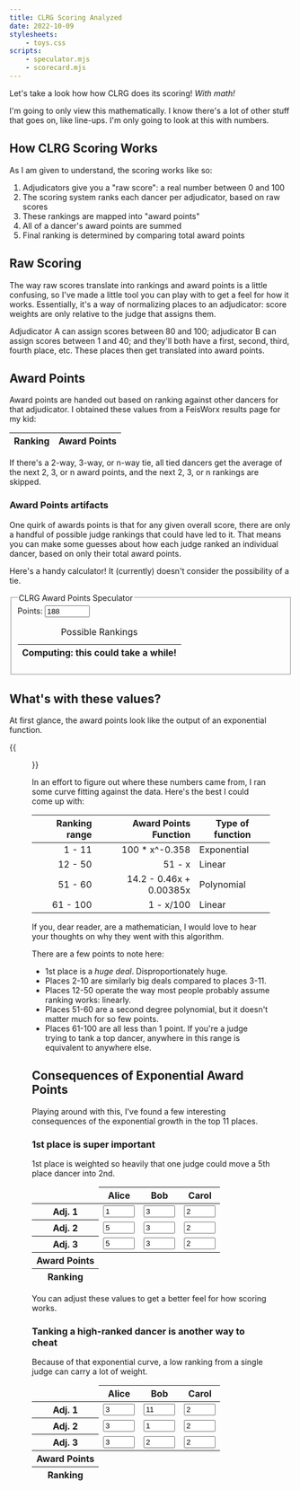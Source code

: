 ```yaml
---
title: CLRG Scoring Analyzed
date: 2022-10-09
stylesheets:
    - toys.css
scripts:
    - speculator.mjs
    - scorecard.mjs
---
```


Let's take a look how how CLRG does its scoring!
*With math!*

I'm going to only view this mathematically.
I know there's a lot of other stuff that goes on, like line-ups.
I'm only going to look at this with numbers.


## How CLRG Scoring Works

As I am given to understand, the scoring works like so:

1. Adjudicators give you a "raw score": a real number between 0 and 100
2. The scoring system ranks each dancer per adjudicator, based on raw scores
3. These rankings are mapped into "award points"
4. All of a dancer's award points are summed
5. Final ranking is determined by comparing total award points

## Raw Scoring

The way raw scores translate into rankings and award points is a little
confusing, so I've made a little tool you can play with to get a feel for how it
works. Essentially, it's a way of normalizing places to an adjudicator: score
weights are only relative to the judge that assigns them.

Adjudicator A can assign scores between 80 and 100; 
adjudicator B can assign scores between 1 and 40; 
and they'll both have a first, second, third, fourth place, etc.
These places then get translated into award points.


## Award Points

Award points are handed out based on ranking against other dancers for that
adjudicator. I obtained these values from a FeisWorx results page for my kid:

<div class="awardPoints">
    <table>
        <thead>
            <tr>
                <th>Ranking</th><th>Award Points</th>
            </tr>
        </thead>
        <tbody></tbody>
    </table>
</div>

If there's a 2-way, 3-way, or n-way tie,
all tied dancers get the average of the next 2, 3, or n award points,
and the next 2, 3, or n rankings are skipped.

### Award Points artifacts

One quirk of awards points is that for any given overall
score, there are only a handful of possible judge rankings that could have led
to it. That means you can make some guesses about how each judge ranked an
individual dancer, based on only their total award points.

Here's a handy calculator!
It (currently) doesn't consider the possibility of a tie.

<div class="scrolly">
    <fieldset class="speculator">
        <legend>CLRG Award Points Speculator</legend>
        <div>
            Points: <input name="points" type="number" min=41 max=10000 value=188>
            <input name="adjudicators" type="hidden">
        </div>
        <table class="results">
            <caption>Possible Rankings</caption>
            <thead>
                <tr class="warning"><th>Computing: this could take a while!</th></tr>
            </thead>
            <tbody></tbody>
        </table>
    </fieldset>
</div>


## What's with these values?

At first glance, the award points look like the output of an exponential function.

{{<figure src="chart.png" alt="Chart of scores vs. award points">}}

In an effort to figure out where these numbers came from,
I ran some curve fitting against the data.
Here's the best I could come up with:

| Ranking range | Award Points Function | Type of function |
| --: | --: | --- |
| 1 - 11 | 100 * x^-0.358 | Exponential |
| 12 -  50 | 51 - x | Linear |
| 51 - 60 | 14.2 - 0.46x + 0.00385x | Polynomial |
| 61 - 100 | 1 - x/100 | Linear |

If you, dear reader, are a mathematician,
I would love to hear your thoughts on why they went with this algorithm.

There are a few points to note here:

* 1st place is a *huge deal*. Disproportionately huge.
* Places 2-10 are similarly big deals compared to places 3-11.
* Places 12-50 operate the way most people probably assume ranking works: linearly.
* Places 51-60 are a second degree polynomial, but it doesn't matter much for so few points.
* Places 61-100 are all less than 1 point. If you're a judge trying to tank a top dancer, anywhere in this range is equivalent to anywhere else.


## Consequences of Exponential Award Points

Playing around with this,
I've found a few interesting consequences
of the exponential growth in the top 11 places.


### 1st place is super important

1st place is weighted so heavily that one judge could move a 5th place dancer into 2nd.

<table class="scorecard">
    <thead>
        <tr>
            <td></td>
            <th>Alice</th>
            <th>Bob</th>
            <th>Carol</th>
        </tr>
    </thead>
    <tbody>
        <tr>
            <th class="justify-left">Adj. 1</th>
            <td><input type="number" min=1 max=99 value=1 readonly></td>
            <td><input type="number" min=1 max=99 value=3></td>
            <td><input type="number" min=1 max=99 value=2></td>
        </tr>
        <tr>
            <th class="justify-left">Adj. 2</th>
            <td><input type="number" min=1 max=99 value=5></td>
            <td><input type="number" min=1 max=99 value=3></td>
            <td><input type="number" min=1 max=99 value=2></td>
        </tr>
        <tr>
            <th class="justify-left">Adj. 3</th>
            <td><input type="number" min=1 max=99 value=5></td>
            <td><input type="number" min=1 max=99 value=3></td>
            <td><input type="number" min=1 max=99 value=2></td>
        </tr>
    </tbody>
    <tfoot>
        <tr>
            <th class="justify-left">Award Points</th>
            <td class="justify-right"><output name="points"></td>
            <td class="justify-right"><output name="points"></td>
            <td class="justify-right"><output name="points"></td>
        </tr>
        <tr>
            <th class="justify-left">Ranking</th>
            <td class="justify-right"><output name="ranking"></td>
            <td class="justify-right"><output name="ranking"></td>
            <td class="justify-right"><output name="ranking"></td>
        </tr>
    </tfoot>
</table>

You can adjust these values to get a better feel for how scoring works.


### Tanking a high-ranked dancer is another way to cheat

Because of that exponential curve,
a low ranking from a single judge can carry a lot of weight.

<table class="scorecard">
    <thead>
        <tr>
            <td></td>
            <th>Alice</th>
            <th>Bob</th>
            <th>Carol</th>
        </tr>
    </thead>
    <tbody>
        <tr>
            <th class="justify-left">Adj. 1</th>
            <td><input type="number" min=1 max=99 value=3></td>
            <td><input type="number" min=1 max=99 value=11></td>
            <td><input type="number" min=1 max=99 value=2></td>
        </tr>
        <tr>
            <th class="justify-left">Adj. 2</th>
            <td><input type="number" min=1 max=99 value=3></td>
            <td><input type="number" min=1 max=99 value=1></td>
            <td><input type="number" min=1 max=99 value=2></td>
        </tr>
        <tr>
            <th class="justify-left">Adj. 3</th>
            <td><input type="number" min=1 max=99 value=3></td>
            <td><input type="number" min=1 max=99 value=2></td>
            <td><input type="number" min=1 max=99 value=2></td>
        </tr>
    </tbody>
    <tfoot>
        <tr>
            <th class="justify-left">Award Points</th>
            <td class="justify-right"><output name="points"></td>
            <td class="justify-right"><output name="points"></td>
            <td class="justify-right"><output name="points"></td>
        </tr>
        <tr>
            <th class="justify-left">Ranking</th>
            <td class="justify-right"><output name="ranking"></td>
            <td class="justify-right"><output name="ranking"></td>
            <td class="justify-right"><output name="ranking"></td>
        </tr>
    </tfoot>
</table>

